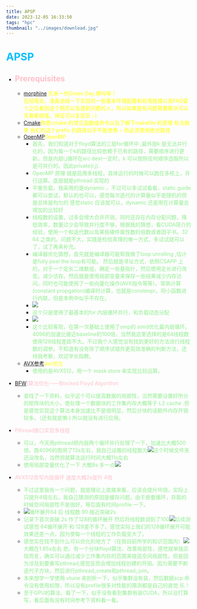 ```yaml
---
title: APSP
date: 2023-12-05 16:33:50
tags: "hpc"
thumbnail: "../images/download.jpg"
---
```


# <font color=deepskyblue>APSP</font>

* ## <font color=pink>Prerequisites</font>

  * <font color=yellow>[morphine](https://www.bilibili.com/video/BV1YW411h7Pk/?spm_id_from=333.337.search-card.all.click&vd_source=c8c7f6103570a31005f12d5a33a60b47) 先来一剂Green Day 牌吗啡！<br>在结尾处，准备总结一下实验的一些基本环境配置和有用链接以及FAQ留个之后看到这个网页以及遇到问题的人，所以如果是有问题需要解决可以先看看结尾。保证可以复现乐 : ) </font>
  * [Cmake](https://cmake.org/cmake/help/latest/guide/tutorial/A%20Basic%20Starting%20Point.html)<font color=yellow>熟悉cmake 的常见函数或命令以及了解下makefile 的原理 有点搞笑 我们的这个prefix 的路径似乎不能使用 ~ 而必须使用绝对路径 </font>
  * [OpenMP](/doc/并行程序设计导论.pdf)<font color=yellow>OpenMP</font>
    * <font color=lightgreen>首先，我们知道对于floyd算法的三层for循环中 ,最外层k 是无法并行化的，因为每一个k的路径比较依赖于已有的路径，需要顺序进行更新，但是内层i,j循环在src dest一定时，k 可以按照任何顺序选取所以是可并行的。因此private(i,j).</font>
    * <font color=lightgreen>OpenMP 原理 就是启用多线程，具体运行的时候可以跑在多核上，并行运算。底层就是pthread 实现的</font>
    * <font color=lightgreen>平衡负载，我采用的是dynamic ，不过可以多试试看看，static guide 都可以尝试，默认的也可以，感觉每次迭代的计算量似乎是随机的但是总体是均匀的 感觉static 应该就可以，dynamic 还是用在计算量会增加的比较好</font>
    * <font color=lightgreen>线程数的设置，过多会增大合并开销，同时还存在内存分配问题，降低效率，数量过少会导致并行度不够，根据我的猜想，看CUDA简介的经验，使用一个和迭代数以及某些硬件属性数的倍数或者因子书。32 64 之类的。问题不大，实践是检验真理的唯一方式，多试试就可以了，试了再来补充。</font>
    * <font color=lightgreen>编译器优化猜想，首先就是编译器可能帮我做了loop unrolling ,估计是fully peel the loop有可能。 然后就是寻址方式，依照CSAPP 上的，对于一个定长二维数组，确定一些基指针，然后使用定长进行改变。减少访存。然后就是使用局部变量来保存一些结果减少内存访问。同时也可能使用了一些向量化操作(AVX指令等等）。常熟计算(constant propgation)编译时计算，也就是constexpr。将小函数进行内联，但是本例中似乎不存在。</font>
    * <font color=lightgreen>![](../images/omp.png)</font>
    * <font color=lightgreen>这个只是使用了最基本的for 内层循环并行，和负载动态分配</font>
    * <font color=lightgreen>![](../images/simd_omp.png)</font>
    * <font color=lightgreen>这个比较客观，在第一次基础上使用了omp的 simd优化最内层循环。4096的加速比接近baseline的100倍，当然我这里选择的是64线程数 使用128线程差距不大。不过我个人感觉没有找到更好的方法进行线程数的调参。不知道有没有除了顺序试错外更高效准确的判断方法，还待我考察，欢迎学长指教。</font>
  * <font color=yellow>[AVX参考](https://arxiv.org/pdf/1811.01201.pdf)avx优化</font>
    * <font color=lightgreen>使用的是AVX512，用一个 mask store 来实现比较运算。</font>
  
* <font color=pink>[BFW](https://www.jstage.jst.go.jp/article/transinf/E95.D/12/E95.D_2759/_pdf)(算法优化——Blocked Floyd Algorithm</font>

  * <font color=lightgreen>查找了一下资料，似乎这个可以提高数据的局部性，当然需要设置好所分的矩阵块的大小，使处理一个数据块的工作集内存大概等于 L2 cache .但是感觉实现这个算法本身加速比不是很明显，然后分块的话额外内存开销较多。（还有就是懒:) 所以就没有进行应用。</font>

* <font color=pink>Pthread接口实现多线程</font>

  * <font color=lightgreen>可以，今天用pthread把内层两个循环并行处理了一下，加速比大概500倍。跑4096的图用了13s左右，我自己设置的线程数为![](../images/Re1.png)这个时候文件夹还没改名，当然但就算法运行时间大概11s左右</font>
  * <font color=lightgreen>使用局部变量优化了一下 大概8s 多一点![](../images/Re3.png)</font>

* <font color=pink>AVX512改写内层循环 速度大概2s提升 4倍</font>

  * <font color=lightgreen>不过这里我有一个问题，就是理论上直接来看，应该会提升16倍，实际上只提升4倍左右，我自己猜测的原因是缓存问题，由于嵌套循环，存取的时候空间局部性不是很好，等后面有时间profile 一下。</font>
  * <font color=lightgreen>![](../images/unrool.png)循环展开64 后 线程数 90 接近突破2s</font>
  * <font color=lightgreen>记录下首次突破 2s 作了128的循环展开 然后将线程数调到了100![](../images/2s.png)后续测试感觉 64循环展开 和 128差不多了。感觉实际上我们的128循环展开可能效果还差一点，因为使每一个线程的工作负载变大了。</font>
  * <font color=lightgreen>感觉实在找不到什么可以优化的地方了（在我目前所学的知识范围内）![](../images/final.png)大概在1.85s左右 悲。有一个分块floyd算法，改善局部性，感觉就单独实现而言，确实可以通过减少工作集内存的范围来提高空间局部性。但是因为涉及到要重写pthread,感觉反而会增加线程创建的开销。因为需要不断迭代子方块，然后进行pthread_create和pthread_join。</font>
  * <font color=lightgreen>本来想学一学使用 vtune 来剖析一下，似乎集群没有装，然后数据scp 命令没有使用权限，所以没有profile很多对性能的猜测都是自己的直觉 乐！</font>
  * <font color=lightgreen>至于GPU的算法，看了一下，似乎没有看到集群有装CUDA，所以没打算写，看后面有没有时间参考下资料看一看。</font>

